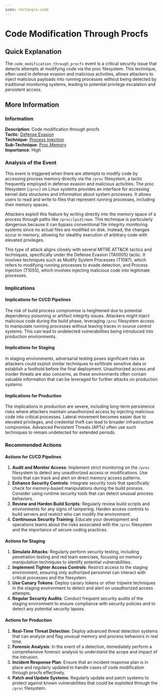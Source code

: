 ```yaml
---
icon: rectangle-code
---
```


# Code Modification Through Procfs

## Quick Explanation

The `code_modification_through_procfs` event is a critical security issue that detects attempts at modifying code via the proc filesystem. This technique, often used in defense evasion and malicious activities, allows attackers to inject malicious payloads into running processes without being detected by traditional monitoring systems, leading to potential privilege escalation and persistent access.

## More Information

### Information

**Description**: Code modification through procfs  
**Tactic**: [Defense Evasion](https://jibril.garnet.ai/mitre/mitre/ta0005)  
**Technique**: [Process Injection](https://jibril.garnet.ai/mitre/mitre/ta0005/t1055)  
**Sub-Technique**: [Proc Memory](https://jibril.garnet.ai/mitre/mitre/ta0005/t1055/t1055.009)  
**Importance**: High

### Analysis of the Event

This event is triggered when there are attempts to modify code by accessing process memory directly via the `/proc` filesystem, a tactic frequently employed in defense evasion and malicious activities. The proc filesystem (`/proc`) on Linux systems provides an interface for accessing kernel data structures and information about system processes. It allows users to read and write to files that represent running processes, including their memory spaces.

Attackers exploit this feature by writing directly into the memory space of a process through paths like `/proc/[pid]/mem`. This technique is particularly dangerous because it can bypass conventional file integrity monitoring systems since no actual files are modified on disk. Instead, the changes occur in memory, allowing for stealthy execution of arbitrary code with elevated privileges.

This type of attack aligns closely with several MITRE ATT\&CK tactics and techniques, specifically under the Defense Evasion (TA0005) tactic. It involves techniques such as Modify System Processes (T1087), which refers to modifying running processes to evade detection, and Process Injection (T1055), which involves injecting malicious code into legitimate processes.

### Implications

#### Implications for CI/CD Pipelines

The risk of build process compromise is heightened due to potential dependency poisoning or artifact integrity issues. Attackers might inject malicious code during the build phase, leveraging `/proc` filesystem access to manipulate running processes without leaving traces in source control systems. This can lead to undetected vulnerabilities being introduced into production environments.

#### Implications for Staging

In staging environments, adversarial testing poses significant risks as attackers could exploit similar techniques to exfiltrate sensitive data or establish a foothold before the final deployment. Unauthorized access and insider threats are also concerns, as these environments often contain valuable information that can be leveraged for further attacks on production systems.

#### Implications for Production

The implications in production are severe, including long-term persistence risks where attackers maintain unauthorized access by injecting malicious code into critical processes. Lateral movement becomes easier due to elevated privileges, and credential theft can lead to broader infrastructure compromise. Advanced Persistent Threats (APTs) often use such techniques to remain undetected for extended periods.

### Recommended Actions

#### Actions for CI/CD Pipelines

1. **Audit and Monitor Access**: Implement strict monitoring on the `/proc` filesystem to detect any unauthorized access or modifications. Use tools that can track and alert on direct memory access patterns.
2. **Enhance Security Controls**: Integrate security tools that specifically check for memory-based manipulations during the build process. Consider using runtime security tools that can detect unusual process behaviors.
3. **Review and Harden Build Scripts**: Regularly review build scripts and environments for any signs of tampering. Harden access controls to build servers and restrict who can modify the environment.
4. **Continuous Security Training**: Educate your development and operations teams about the risks associated with the `/proc` filesystem and the importance of secure coding practices.

#### Actions for Staging

1. **Simulate Attacks**: Regularly perform security testing, including penetration testing and red team exercises, focusing on memory manipulation techniques to identify potential vulnerabilities.
2. **Implement Tighter Access Controls**: Restrict access to the staging environment, ensuring only authorized personnel can interact with critical processes and the filesystem.
3. **Use Canary Tokens**: Deploy canary tokens or other tripwire techniques in the staging environment to detect and alert on unauthorized access attempts.
4. **Regular Security Audits**: Conduct frequent security audits of the staging environment to ensure compliance with security policies and to detect any potential security lapses.

#### Actions for Production

1. **Real-Time Threat Detection**: Deploy advanced threat detection systems that can analyze and flag unusual memory and process behaviors in real time.
2. **Forensic Analysis**: In the event of a detection, immediately perform a comprehensive forensic analysis to understand the scope and impact of the intrusion.
3. **Incident Response Plan**: Ensure that an incident response plan is in place and regularly updated to handle cases of code modification through procfs effectively.
4. **Patch and Update Systems**: Regularly update and patch systems to protect against known vulnerabilities that could be exploited through the `/proc` filesystem.
